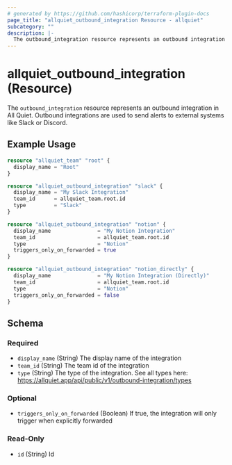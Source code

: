 ```yaml
---
# generated by https://github.com/hashicorp/terraform-plugin-docs
page_title: "allquiet_outbound_integration Resource - allquiet"
subcategory: ""
description: |-
  The outbound_integration resource represents an outbound integration in All Quiet. Outbound integrations are used to send alerts to external systems like Slack or Discord.
---
```


# allquiet_outbound_integration (Resource)

The `outbound_integration` resource represents an outbound integration in All Quiet. Outbound integrations are used to send alerts to external systems like Slack or Discord.

## Example Usage

```terraform
resource "allquiet_team" "root" {
  display_name = "Root"
}

resource "allquiet_outbound_integration" "slack" {
  display_name = "My Slack Integration"
  team_id      = allquiet_team.root.id
  type         = "Slack"
}

resource "allquiet_outbound_integration" "notion" {
  display_name               = "My Notion Integration"
  team_id                    = allquiet_team.root.id
  type                       = "Notion"
  triggers_only_on_forwarded = true
}

resource "allquiet_outbound_integration" "notion_directly" {
  display_name               = "My Notion Integration (Directly)"
  team_id                    = allquiet_team.root.id
  type                       = "Notion"
  triggers_only_on_forwarded = false
}
```

<!-- schema generated by tfplugindocs -->
## Schema

### Required

- `display_name` (String) The display name of the integration
- `team_id` (String) The team id of the integration
- `type` (String) The type of the integration. See all types here: https://allquiet.app/api/public/v1/outbound-integration/types

### Optional

- `triggers_only_on_forwarded` (Boolean) If true, the integration will only trigger when explicitly forwarded

### Read-Only

- `id` (String) Id
